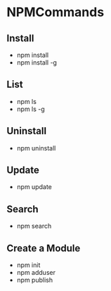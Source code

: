 # NPMCommands

## Install
- npm install <Module Name>
- npm install <Module Name> -g

## List
- npm ls
- npm ls -g

## Uninstall
- npm uninstall <Module Name>

## Update
- npm update <Module Name>

## Search
- npm search <Module Name>

## Create a Module
- npm init
- npm adduser
- npm publish
